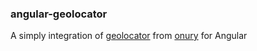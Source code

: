 ### angular-geolocator

A simply integration of [geolocator](https://github.com/onury/geolocator) from [onury](https://github.com/onury) for Angular
